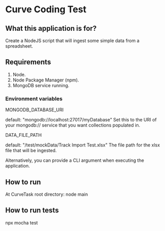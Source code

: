 
# Curve Coding Test

## What this application is for?

Create a NodeJS script that will ingest some simple data from a spreadsheet.

## Requirements

1. Node.
2. Node Package Manager (npm).
2. MongoDB service running.


### Environment variables

MONGODB_DATABASE_URI

default: "mongodb://localhost:27017/myDatabase"
Set this to the URI of your mongodb:// service that you want collections populated in.


DATA_FILE_PATH

default: "/test/mockData/Track Import Test.xlsx"
The file path for the xlsx file that will be ingested.

Alternatively, you can provide a CLI argument when executing the application.



## How to run

At CurveTask root directory: node main

## How to run tests

npx mocha test
